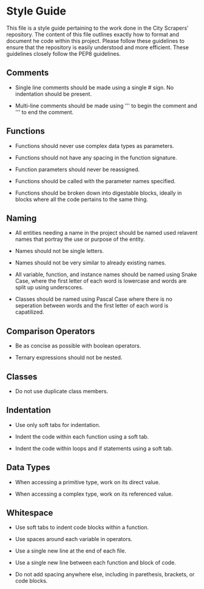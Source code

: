 # Style Guide

  This file is a style guide pertaining to the work done in the City Scrapers' repository. The content of this file outlines exactly how to format and document he   code within this project. Please follow these guidelines to ensure that the repository is easily understood and more efficient. These guidelines closely follow     the PEP8 guidelines.

## Comments

  - Single line comments should be made using a single # sign. No indentation should be present.

  - Multi-line comments should be made using ''' to begin the comment and ''' to end the comment.

## Functions

   - Functions should never use complex data types as parameters.
  
  - Functions should not have any spacing in the function signature.
  
  - Function parameters should never be reassigned.
  
  - Functions should be called with the parameter names specified.
  
  - Functions should be broken down into digestable blocks, ideally in blocks where all the code pertains to the same thing.

## Naming

  - All entities needing a name in the project should be named used relavent names that portray the use or purpose of the entity.
  
  - Names should not be single letters.
  
  - Names should not be very similar to already existing names.
  
  - All variable, function, and instance names should be named using Snake Case, where the first letter of each word is lowercase and words are split up using         underscores.
  
  - Classes should be named using Pascal Case where there is no seperation between words and the first letter of each word is capatilized.
  
## Comparison Operators

  - Be as concise as possible with boolean operators.
  
  - Ternary expressions should not be nested.

## Classes

  - Do not use duplicate class members.

## Indentation

  - Use only soft tabs for indentation.

  - Indent the code within each function using a soft tab.
  
  - Indent the code within loops and if statements using a soft tab.
  
## Data Types

  - When accessing a primitive type, work on its direct value.
  
  - When accessing a complex type, work on its referenced value.

## Whitespace

  - Use soft tabs to indent code blocks within a function.
  
  - Use spaces around each variable in operators.
  
  - Use a single new line at the end of each file.
  
  - Use a single new line between each function and block of code.
  
  - Do not add spacing anywhere else, including in parethesis, brackets, or code blocks.
